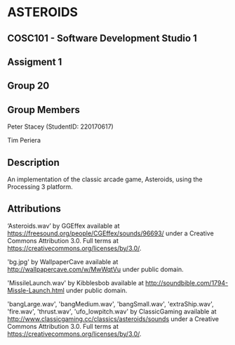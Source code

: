 # ASTEROIDS
## COSC101 - Software Development Studio 1
## Assigment 1
## Group 20

## Group Members
Peter Stacey	(StudentID: 220170617)

Tim Periera

## Description
An implementation of the classic arcade game, Asteroids, using the Processing 3 platform.

## Attributions

‘Asteroids.wav’ by GGEffex available at https://freesound.org/people/CGEffex/sounds/96693/ under a Creative Commons Attribution 3.0. Full terms at https://creativecommons.org/licenses/by/3.0/.

'bg.jpg' by WallpaperCave available at http://wallpapercave.com/w/MwWqtVu under public domain.

'MissileLaunch.wav' by Kibblesbob available at http://soundbible.com/1794-Missle-Launch.html under public domain.

'bangLarge.wav', 'bangMedium.wav', 'bangSmall.wav', 'extraShip.wav', 'fire.wav', 'thrust.wav', 'ufo_lowpitch.wav' by ClassicGaming available at http://www.classicgaming.cc/classics/asteroids/sounds under a Creative Commons Attribution 3.0. Full terms at https://creativecommons.org/licenses/by/3.0/.